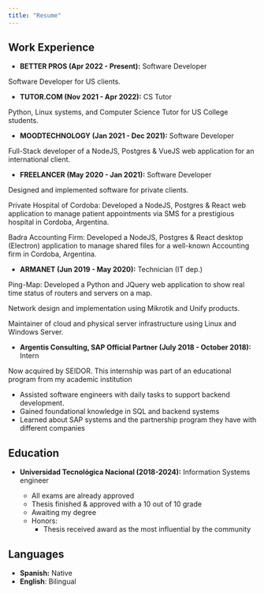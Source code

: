 ```yaml
---
title: "Resume"
---
```


## Work Experience

- **BETTER PROS (Apr 2022 - Present):** Software Developer

Software Developer for US clients.

- **TUTOR.COM (Nov 2021 - Apr 2022):** CS Tutor

Python, Linux systems, and Computer Science Tutor for US College students.

- **MOODTECHNOLOGY (Jan 2021 - Dec 2021):** Software Developer

Full-Stack developer of a NodeJS, Postgres & VueJS web application for an international client.

- **FREELANCER (May 2020 - Jan 2021):** Software Developer

Designed and implemented software for private clients.

Private Hospital of Cordoba: 
  Developed a NodeJS, Postgres & React web application to manage patient appointments via SMS for a prestigious hospital in Cordoba, Argentina.

Badra Accounting Firm: 
  Developed a NodeJS, Postgres & React desktop (Electron) application to manage shared files for a well-known Accounting firm in Cordoba, Argentina.

- **ARMANET (Jun 2019 - May 2020):** Technician (IT dep.)

Ping-Map: 
Developed a Python and JQuery web application to show real time status of routers and servers on a map.

Network design and implementation using Mikrotik and Unify products.

Maintainer of cloud and physical server infrastructure using Linux and Windows Server.

- **Argentis Consulting, SAP Official Partner (July 2018 - October 2018):** Intern

Now acquired by SEIDOR. This internship was part of an educational program from my academic institution

* Assisted software engineers with daily tasks to support backend development.
* Gained foundational knowledge in SQL and backend systems
* Learned about SAP systems and the partnership program they have with different companies

## Education

* **Universidad Tecnológica Nacional (2018-2024):** Information Systems engineer 

  * All exams are already approved
  * Thesis finished & approved with a 10 out of 10 grade
  * Awaiting my degree
  * Honors:
    * Thesis received award as the most influential by the community


## Languages

- **Spanish:** Native
- **English**: Bilingual
